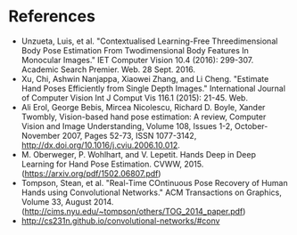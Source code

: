 # References

* Unzueta, Luis, et al. "Contextualised Learning-Free Threedimensional Body Pose Estimation From Twodimensional Body Features In Monocular Images." IET Computer Vision 10.4 (2016): 299-307. Academic Search Premier. Web. 28 Sept. 2016.
* Xu, Chi, Ashwin Nanjappa, Xiaowei Zhang, and Li Cheng. "Estimate Hand Poses Efficiently from Single Depth Images." International Journal of Computer Vision Int J Comput Vis 116.1 (2015): 21-45. Web.
* Ali Erol, George Bebis, Mircea Nicolescu, Richard D. Boyle, Xander Twombly, Vision-based hand pose estimation: A review, Computer Vision and Image Understanding, Volume 108, Issues 1-2, October-November 2007, Pages 52-73, ISSN 1077-3142, http://dx.doi.org/10.1016/j.cviu.2006.10.012.
* M. Oberweger, P. Wohlhart, and V. Lepetit. Hands Deep in Deep Learning for Hand Pose Estimation. CVWW, 2015. (https://arxiv.org/pdf/1502.06807.pdf)
* Tompson, Stean, et al. "Real-Time COntinuous Pose Recovery of Human Hands using Convolutional Networks." ACM Transactions on Graphics, Volume 33, August 2014. (http://cims.nyu.edu/~tompson/others/TOG_2014_paper.pdf)
* http://cs231n.github.io/convolutional-networks/#conv
